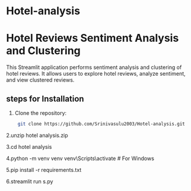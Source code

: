 # Hotel-analysis
# Hotel Reviews Sentiment Analysis and Clustering

This Streamlit application performs sentiment analysis and clustering of hotel reviews. It allows users to explore hotel reviews, analyze sentiment, and view clustered reviews.

## steps for Installation

1. Clone the repository:

   ```bash
    git clone https://github.com/Srinivasulu2003/Hotel-analysis.git

2.unzip hotel analysis.zip


3.cd hotel analysis


4.python -m venv venv
  venv\Scripts\activate  # For Windows


  
5.pip install -r requirements.txt



6.streamlit run s.py



   
